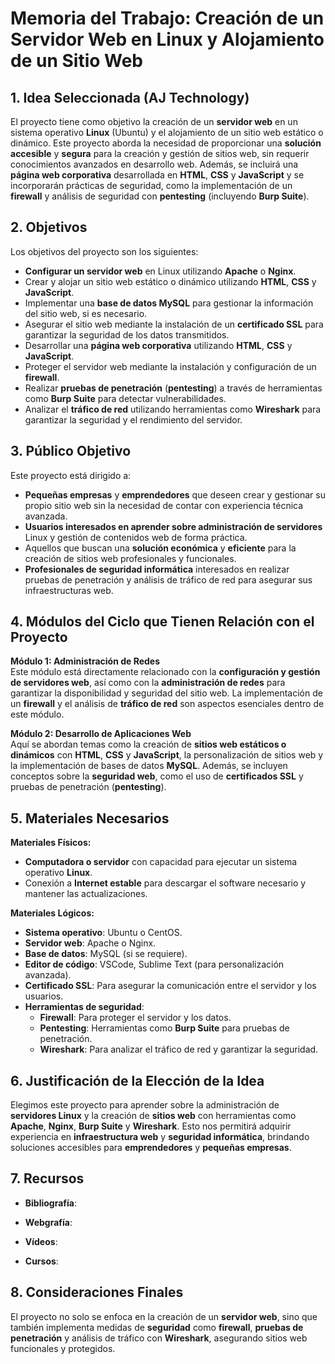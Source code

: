 # **Memoria del Trabajo: Creación de un Servidor Web en Linux y Alojamiento de un Sitio Web**

## **1. Idea Seleccionada (AJ Technology)**

El proyecto tiene como objetivo la creación de un **servidor web** en un sistema operativo **Linux** (Ubuntu) y el alojamiento de un sitio web estático o dinámico. Este proyecto aborda la necesidad de proporcionar una **solución accesible** y **segura** para la creación y gestión de sitios web, sin requerir conocimientos avanzados en desarrollo web. Además, se incluirá una **página web corporativa** desarrollada en **HTML**, **CSS** y **JavaScript** y se incorporarán prácticas de seguridad, como la implementación de un **firewall** y análisis de seguridad con **pentesting** (incluyendo **Burp Suite**).

## **2. Objetivos**

Los objetivos del proyecto son los siguientes:

- **Configurar un servidor web** en Linux utilizando **Apache** o **Nginx**.
- Crear y alojar un sitio web estático o dinámico utilizando **HTML**, **CSS** y **JavaScript**.
- Implementar una **base de datos MySQL** para gestionar la información del sitio web, si es necesario.
- Asegurar el sitio web mediante la instalación de un **certificado SSL** para garantizar la seguridad de los datos transmitidos.
- Desarrollar una **página web corporativa** utilizando **HTML**, **CSS** y **JavaScript**.
- Proteger el servidor web mediante la instalación y configuración de un **firewall**.
- Realizar **pruebas de penetración** (**pentesting**) a través de herramientas como **Burp Suite** para detectar vulnerabilidades.
- Analizar el **tráfico de red** utilizando herramientas como **Wireshark** para garantizar la seguridad y el rendimiento del servidor.

## **3. Público Objetivo**

Este proyecto está dirigido a:

- **Pequeñas empresas** y **emprendedores** que deseen crear y gestionar su propio sitio web sin la necesidad de contar con experiencia técnica avanzada.
- **Usuarios interesados en aprender sobre administración de servidores** Linux y gestión de contenidos web de forma práctica.
- Aquellos que buscan una **solución económica** y **eficiente** para la creación de sitios web profesionales y funcionales.
- **Profesionales de seguridad informática** interesados en realizar pruebas de penetración y análisis de tráfico de red para asegurar sus infraestructuras web.

## **4. Módulos del Ciclo que Tienen Relación con el Proyecto**

**Módulo 1: Administración de Redes**  
Este módulo está directamente relacionado con la **configuración y gestión de servidores web**, así como con la **administración de redes** para garantizar la disponibilidad y seguridad del sitio web. La implementación de un **firewall** y el análisis de **tráfico de red** son aspectos esenciales dentro de este módulo.

**Módulo 2: Desarrollo de Aplicaciones Web**  
Aquí se abordan temas como la creación de **sitios web estáticos o dinámicos** con **HTML**, **CSS** y **JavaScript**, la personalización de sitios web y la implementación de bases de datos **MySQL**. Además, se incluyen conceptos sobre la **seguridad web**, como el uso de **certificados SSL** y pruebas de penetración (**pentesting**).

## **5. Materiales Necesarios**

**Materiales Físicos:**

- **Computadora o servidor** con capacidad para ejecutar un sistema operativo **Linux**.
- Conexión a **Internet estable** para descargar el software necesario y mantener las actualizaciones.

**Materiales Lógicos:**

- **Sistema operativo**: Ubuntu o CentOS.
- **Servidor web**: Apache o Nginx.
- **Base de datos**: MySQL (si se requiere).
- **Editor de código**: VSCode, Sublime Text (para personalización avanzada).
- **Certificado SSL**: Para asegurar la comunicación entre el servidor y los usuarios.
- **Herramientas de seguridad**:
  - **Firewall**: Para proteger el servidor y los datos.
  - **Pentesting**: Herramientas como **Burp Suite** para pruebas de penetración.
  - **Wireshark**: Para analizar el tráfico de red y garantizar la seguridad.

## **6. Justificación de la Elección de la Idea**

Elegimos este proyecto para aprender sobre la administración de **servidores Linux** y la creación de **sitios web** con herramientas como **Apache**, **Nginx**, **Burp Suite** y **Wireshark**. Esto nos permitirá adquirir experiencia en **infraestructura web** y **seguridad informática**, brindando soluciones accesibles para **emprendedores** y **pequeñas empresas**.

## 7. Recursos

- **Bibliografía**: 

- **Webgrafía**:
 
- **Vídeos**:


- **Cursos**:
 

## **8. Consideraciones Finales**

El proyecto no solo se enfoca en la creación de un **servidor web**, sino que también implementa medidas de **seguridad** como **firewall**, **pruebas de penetración** y análisis de tráfico con **Wireshark**, asegurando sitios web funcionales y protegidos.

